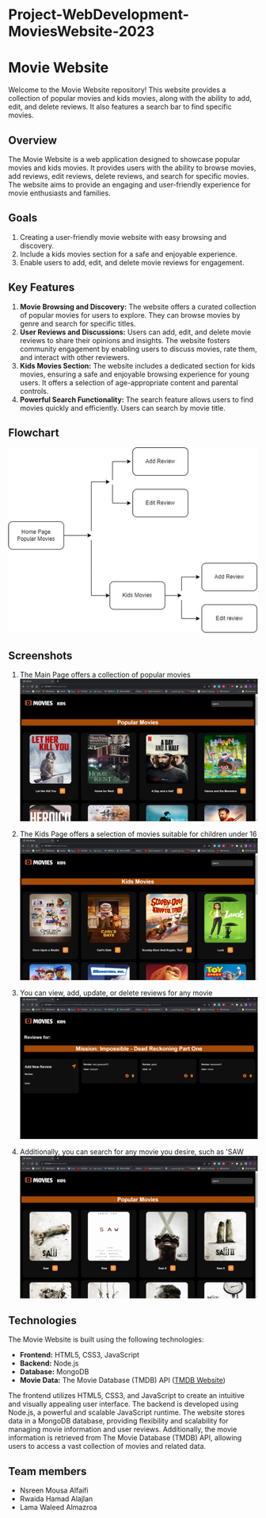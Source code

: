 # Project-WebDevelopment-MoviesWebsite-2023
 
# Movie Website

Welcome to the Movie Website repository! This website provides a collection of popular movies and kids movies, along with the ability to add, edit, and delete reviews. It also features a search bar to find specific movies.

## Overview
The Movie Website is a web application designed to showcase popular movies and kids movies. It provides users with the ability to browse movies, add reviews, edit reviews, delete reviews, and search for specific movies. The website aims to provide an engaging and user-friendly experience for movie enthusiasts and families.

## Goals
1. Creating a user-friendly movie website with easy browsing and discovery.
2. Include a kids movies section for a safe and enjoyable experience.
3. Enable users to add, edit, and delete movie reviews for engagement.

## Key Features
1. **Movie Browsing and Discovery:** The website offers a curated collection of popular movies for users to explore. They can browse movies by genre and search for specific titles.
2. **User Reviews and Discussions:** Users can add, edit, and delete movie reviews to share their opinions and insights. The website fosters community engagement by enabling users to discuss movies, rate them, and interact with other reviewers.
3. **Kids Movies Section:** The website includes a dedicated section for kids movies, ensuring a safe and enjoyable browsing experience for young users. It offers a selection of age-appropriate content and parental controls.
4. **Powerful Search Functionality:** The search feature allows users to find movies quickly and efficiently. Users can search by movie title.

## Flowchart 

![Flowchart](screenshot/flowchart.jpg)
## Screenshots
1. The Main Page offers a collection of popular movies
![Homepage](screenshot/MainPage.png)

2. The Kids Page offers a selection of movies suitable for children under 16
![Kids Movies](screenshot/Kids.png)

3. You can view, add, update, or delete reviews for any movie
![Review Movies](screenshot/Reveiw.png)

4. Additionally, you can search for any movie you desire, such as 'SAW
![Search Movies](screenshot/Search.png)

## Technologies
The Movie Website is built using the following technologies:
- **Frontend:** HTML5, CSS3, JavaScript
- **Backend:** Node.js
- **Database:** MongoDB
- **Movie Data:** The Movie Database (TMDB) API ([TMDB Website](https://www.themoviedb.org/))

The frontend utilizes HTML5, CSS3, and JavaScript to create an intuitive and visually appealing user interface. The backend is developed using Node.js, a powerful and scalable JavaScript runtime. The website stores data in a MongoDB database, providing flexibility and scalability for managing movie information and user reviews. Additionally, the movie information is retrieved from The Movie Database (TMDB) API, allowing users to access a vast collection of movies and related data.

## Team members
- Nsreen Mousa Alfaifi
- Rwaida Hamad Alajlan
- Lama Waleed Almazroa 

